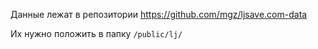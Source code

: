 Данные лежат в репозитории https://github.com/mgz/ljsave.com-data

Их нужно положить в папку `/public/lj/`
